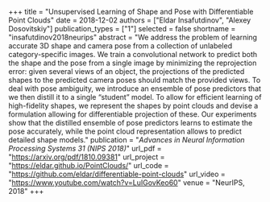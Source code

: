 +++
title = "Unsupervised Learning of Shape and Pose with Differentiable Point Clouds"
date = 2018-12-02
authors = ["Eldar Insafutdinov", "Alexey Dosovitskiy"]
publication_types = ["1"]
selected = false
shortname = "insafutdinov2018neurips"
abstract = "We address the problem of learning accurate 3D shape and camera pose from a collection of unlabeled category-specific images. We train a convolutional network to predict both the shape and the pose from a single image by minimizing the reprojection error: given several views of an object, the projections of the predicted shapes to the predicted camera poses should match the provided views. To deal with pose ambiguity, we introduce an ensemble of pose predictors that we then distill it to a single “student” model. To allow for efficient learning of high-fidelity shapes, we represent the shapes by point clouds and devise a formulation allowing for differentiable projection of these. Our experiments show that the distilled ensemble of pose predictors learns to estimate the pose accurately, while the point cloud representation allows to predict detailed shape models."
publication = "*Advances in Neural Information Processing Systems 31 (NIPS 2018)*"
url_pdf = "https://arxiv.org/pdf/1810.09381"
url_project = "https://eldar.github.io/PointClouds/"
url_code = "https://github.com/eldar/differentiable-point-clouds"
url_video = "https://www.youtube.com/watch?v=LuIGovKeo60"
venue = "NeurIPS, 2018"
+++

